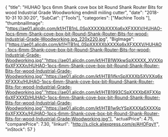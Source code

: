 {
	"title": "HUHAO 1pcs 6mm Shank cove box bit Round Shank Router Bits for wood Industrial Grade Woodworking endmill miiling cutter",
	"date": "2018-10-31 10:30:20",
	"SubCat": ["Tools"],
	"categories": ["Machine Tools "],
	"thumbnailImage": "https://ae01.alicdn.com/kf/HTB1nL.0SpXXXXXbXXXXq6xXFXXXV/HUHAO-1pcs-6mm-Shank-cove-box-bit-Round-Shank-Router-Bits-for-wood-Industrial-Grade-Woodworking.jpg_220x220.jpg",
	"BigImage": ["https://ae01.alicdn.com/kf/HTB1nL.0SpXXXXXbXXXXq6xXFXXXV/HUHAO-1pcs-6mm-Shank-cove-box-bit-Round-Shank-Router-Bits-for-wood-Industrial-Grade-Woodworking.jpg","https://ae01.alicdn.com/kf/HTB1WXkwSpXXXXX_XVXXq6xXFXXXn/HUHAO-1pcs-6mm-Shank-cove-box-bit-Round-Shank-Router-Bits-for-wood-Industrial-Grade-Woodworking.jpg","https://ae01.alicdn.com/kf/HTB1jfknSpXXXXb5XVXXq6xXFXXXv/HUHAO-1pcs-6mm-Shank-cove-box-bit-Round-Shank-Router-Bits-for-wood-Industrial-Grade-Woodworking.jpg","https://ae01.alicdn.com/kf/HTB1993CSpXXXXb6XFXXq6xXFXXXD/HUHAO-1pcs-6mm-Shank-cove-box-bit-Round-Shank-Router-Bits-for-wood-Industrial-Grade-Woodworking.jpg","https://ae01.alicdn.com/kf/HTB1w9cYSpXXXXa5XXXXq6xXFXXXx/HUHAO-1pcs-6mm-Shank-cove-box-bit-Round-Shank-Router-Bits-for-wood-Industrial-Grade-Woodworking.jpg"],
	"actualPrice": 4.75,
	"comparePrice": 7.30,
	"linkurl": "http://s.click.aliexpress.com/e/AHOFqyY",
	"inStock": 57
}
